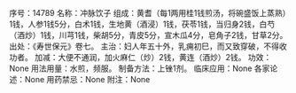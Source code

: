 序号：14789
名称：冲脉饮子
组成：黄耆（每1两用桂1钱煎汤，将碗盛饭上蒸熟）1钱，人参1钱5分，白术1钱，生地黄（酒浸）1钱，茯苓1钱，当归身2钱，白芍（酒炒）1钱，川芎1钱，柴胡5分，青皮5分，宣木瓜4分，皂角子2钱，甘草2分。
出处：《寿世保元》卷七。
主治：妇人年五十外，乳痈初巳，而又致穿破，不得收功者。
加减：大便不通润，加火麻仁（炒）2钱，黄连（酒炒）2钱。
功效：None
用法用量：水煎，频服。
制备方法：上锉1剂。
临床应用：None
各家论述：None
用药禁忌：None
附注：None
